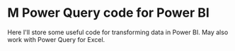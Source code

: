 # M Power Query code for Power BI
Here I'll store some useful code for transforming data in Power BI. May also work with Power Query for Excel.
